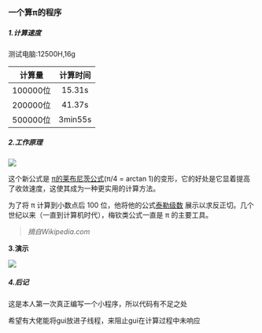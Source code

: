 ### 一个算π的程序

##### 1.计算速度

测试电脑:12500H,16g

|  计算量  | 计算时间 |
| :------: | :------: |
| 100000位 |  15.31s  |
| 200000位 |  41.37s  |
| 500000位 | 3min55s  |



##### 2.工作原理

![](https://github.com/from901/from_pai_calculator/blob/main/ba362ff207097dc35ca873f9a16bcda21a96b278.svg)

这个新公式是 [π的莱布尼茨公式](https://zh.wikipedia.org/wiki/Π的莱布尼茨公式)(π/4 = arctan 1)的变形，它的好处是它显着提高了收敛速度，这使其成为一种更实用的计算方法。

为了将 π 计算到小数点后 100 位，他将他的公式[泰勒级数](https://zh.wikipedia.org/wiki/泰勒级数) 展示以求反正切。几个世纪以来（一直到计算机时代），梅钦类公式一直是 π 的主要工具。

> *摘自Wikipedia.com*



**3.演示**

![](https://github.com/from901/from_pai_calculator/blob/main/1705543401078%2000_00_00-00_00_30.gif)



##### 4.后记

这是本人第一次真正编写一个小程序，所以代码有不足之处

希望有大佬能将gui放进子线程，来阻止gui在计算过程中未响应
